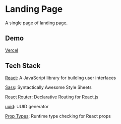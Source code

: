 # Landing Page

A single page of landing page.

## Demo

[Vercel](https://0668274c-93b1-4ebd-8d88-8c091913f741.vercel.app/)

## Tech Stack

[React](https://reactjs.org/): A JavaScript library for building user interfaces

[Sass](https://sass-lang.com/): Syntactically Awesome Style Sheets

[React Router](https://reactrouter.com/): Declarative Routing for React.js

[uuid](https://www.uuidgenerator.net/): UUID generator

[Prop Types](https://github.com/facebook/prop-types): Runtime type checking for React props
